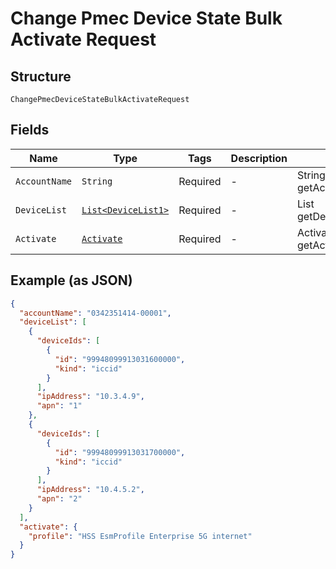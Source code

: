 
# Change Pmec Device State Bulk Activate Request

## Structure

`ChangePmecDeviceStateBulkActivateRequest`

## Fields

| Name | Type | Tags | Description | Getter | Setter |
|  --- | --- | --- | --- | --- | --- |
| `AccountName` | `String` | Required | - | String getAccountName() | setAccountName(String accountName) |
| `DeviceList` | [`List<DeviceList1>`](../../doc/models/device-list-1.md) | Required | - | List<DeviceList1> getDeviceList() | setDeviceList(List<DeviceList1> deviceList) |
| `Activate` | [`Activate`](../../doc/models/activate.md) | Required | - | Activate getActivate() | setActivate(Activate activate) |

## Example (as JSON)

```json
{
  "accountName": "0342351414-00001",
  "deviceList": [
    {
      "deviceIds": [
        {
          "id": "99948099913031600000",
          "kind": "iccid"
        }
      ],
      "ipAddress": "10.3.4.9",
      "apn": "1"
    },
    {
      "deviceIds": [
        {
          "id": "99948099913031700000",
          "kind": "iccid"
        }
      ],
      "ipAddress": "10.4.5.2",
      "apn": "2"
    }
  ],
  "activate": {
    "profile": "HSS EsmProfile Enterprise 5G internet"
  }
}
```


